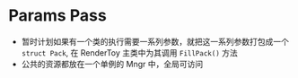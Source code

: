 # Params Pass

* 暂时计划如果有一个类的执行需要一系列参数，就把这一系列参数打包成一个 `struct Pack`, 在 RenderToy 主类中为其调用 `FillPack()` 方法
* 公共的资源都放在一个单例的 Mngr 中，全局可访问